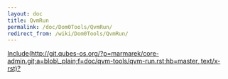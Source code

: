 ```yaml
---
layout: doc
title: QvmRun
permalink: /doc/Dom0Tools/QvmRun/
redirect_from: /wiki/Dom0Tools/QvmRun/
---
```


[Include(http://git.qubes-os.org/?p=marmarek/core-admin.git;a=blob\_plain;f=doc/qvm-tools/qvm-run.rst;hb=master, text/x-rst)?](/doc/Dom0Tools/Include(http%3A/git.qubes-os.org?p=marmarek/core-admin.git;a=blob_plain;f=doc/qvm-tools/qvm-run.rst;hb=master,%20text/x-rst))
